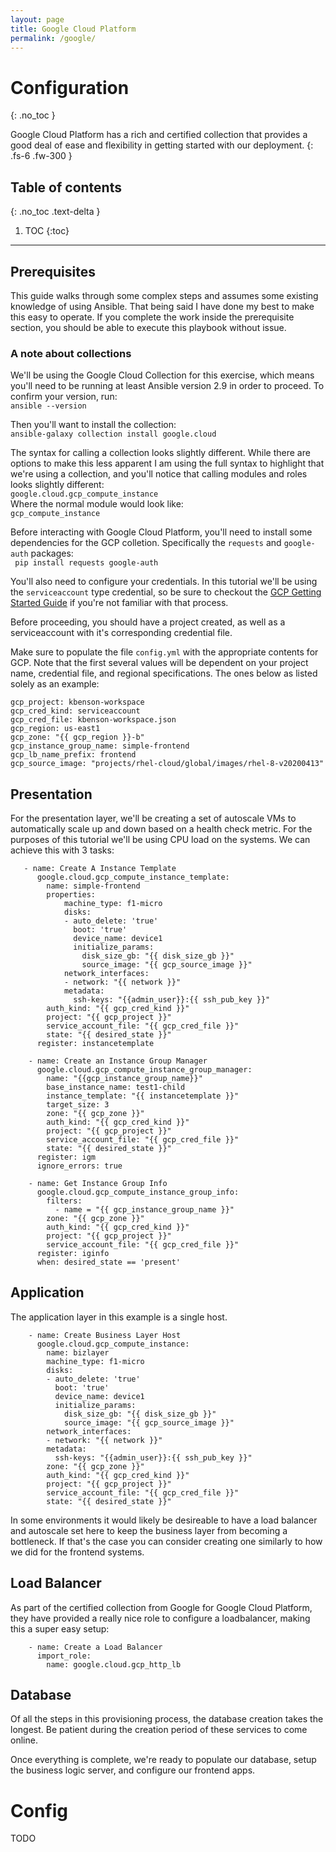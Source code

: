 ```yaml
---
layout: page
title: Google Cloud Platform
permalink: /google/
---
```

# Configuration
{: .no_toc }


Google Cloud Platform has a rich and certified collection that provides a good deal of ease and flexibility in getting started with our deployment. 
{: .fs-6 .fw-300 }

## Table of contents
{: .no_toc .text-delta }

1. TOC
{:toc}
---

## Prerequisites 

This guide walks through some complex steps and assumes some existing knowledge of using Ansible. That being said I have done my best to make this easy to operate. If you complete the work inside the prerequisite section, you should be able to execute this playbook without issue.

### A note about collections
We'll be using the Google Cloud Collection for this exercise, which means you'll need to be running at least Ansible version 2.9 in order to proceed. To confirm your version, run:  
`ansible --version`  

Then you'll want to install the collection:  
`ansible-galaxy collection install google.cloud`

The syntax for calling a collection looks slightly different. While there are options to make this less apparent I am using the full syntax to highlight that we're using a collection, and you'll notice that calling modules and roles looks slightly different:  
`google.cloud.gcp_compute_instance`  
Where the normal module would look like:  
`gcp_compute_instance`  

Before interacting with Google Cloud Platform, you'll need to install some dependencies for the GCP colletion. Specifically the `requests` and `google-auth` packages:  
``` pip install requests google-auth```  

You'll also need to configure your credentials. In this tutorial we'll be using the `serviceaccount` type credential, so be sure to checkout the [GCP Getting Started Guide](https://docs.ansible.com/ansible/latest/scenario_guides/guide_gce.html) if you're not familiar with that process. 

Before proceeding, you should have a project created, as well as a serviceaccount with it's corresponding credential file. 

Make sure to populate the file `config.yml` with the appropriate contents for GCP. Note that the first several values will be dependent on your project name, credential file, and regional specifications. The ones below as listed solely as an example:
```
gcp_project: kbenson-workspace
gcp_cred_kind: serviceaccount
gcp_cred_file: kbenson-workspace.json
gcp_region: us-east1
gcp_zone: "{{ gcp_region }}-b"
gcp_instance_group_name: simple-frontend
gcp_lb_name_prefix: frontend
gcp_source_image: "projects/rhel-cloud/global/images/rhel-8-v20200413"
```

## Presentation
For the presentation layer, we'll be creating a set of autoscale VMs to automatically scale up and down based on a health check metric. For the purposes of this tutorial we'll be using CPU load on the systems. We can achieve this with 3 tasks:

```
   - name: Create A Instance Template
      google.cloud.gcp_compute_instance_template:
        name: simple-frontend
        properties:
            machine_type: f1-micro
            disks:
            - auto_delete: 'true'
              boot: 'true'
              device_name: device1
              initialize_params:
                disk_size_gb: "{{ disk_size_gb }}"
                source_image: "{{ gcp_source_image }}"
            network_interfaces:
            - network: "{{ network }}"  
            metadata:
              ssh-keys: "{{admin_user}}:{{ ssh_pub_key }}" 
        auth_kind: "{{ gcp_cred_kind }}"
        project: "{{ gcp_project }}"
        service_account_file: "{{ gcp_cred_file }}"
        state: "{{ desired_state }}"
      register: instancetemplate

    - name: Create an Instance Group Manager
      google.cloud.gcp_compute_instance_group_manager:
        name: "{{gcp_instance_group_name}}"
        base_instance_name: test1-child
        instance_template: "{{ instancetemplate }}"
        target_size: 3
        zone: "{{ gcp_zone }}"
        auth_kind: "{{ gcp_cred_kind }}"
        project: "{{ gcp_project }}"
        service_account_file: "{{ gcp_cred_file }}"
        state: "{{ desired_state }}"
      register: igm
      ignore_errors: true
    
    - name: Get Instance Group Info
      google.cloud.gcp_compute_instance_group_info:
        filters:
          - name = "{{ gcp_instance_group_name }}"
        zone: "{{ gcp_zone }}"
        auth_kind: "{{ gcp_cred_kind }}"
        project: "{{ gcp_project }}"
        service_account_file: "{{ gcp_cred_file }}"
      register: iginfo
      when: desired_state == 'present'
```
## Application
The application layer in this example is a single host. 
```
    - name: Create Business Layer Host
      google.cloud.gcp_compute_instance:
        name: bizlayer
        machine_type: f1-micro
        disks:
        - auto_delete: 'true'
          boot: 'true'
          device_name: device1
          initialize_params:
            disk_size_gb: "{{ disk_size_gb }}"
            source_image: "{{ gcp_source_image }}"
        network_interfaces:
        - network: "{{ network }}"
        metadata:
          ssh-keys: "{{admin_user}}:{{ ssh_pub_key }}" 
        zone: "{{ gcp_zone }}"
        auth_kind: "{{ gcp_cred_kind }}"
        project: "{{ gcp_project }}"
        service_account_file: "{{ gcp_cred_file }}"
        state: "{{ desired_state }}"
```

In some environments it would likely be desireable to have a load balancer and autoscale set here to keep the business layer from becoming a bottleneck. If that's the case you can consider creating one similarly to how we did for the frontend systems.


## Load Balancer
As part of the certified collection from Google for Google Cloud Platform, they have provided a really nice role to configure a loadbalancer, making this a super easy setup:
```
    - name: Create a Load Balancer
      import_role:
        name: google.cloud.gcp_http_lb
```

## Database 
Of all the steps in this provisioning process, the database creation takes the longest. Be patient during the creation period of these services to come online.


Once everything is complete, we're ready to populate our database, setup the business logic server, and configure our frontend apps. 


# Config
TODO